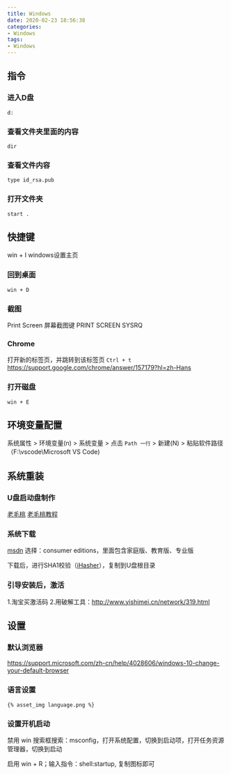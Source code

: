 ```yaml
---
title: Windows
date: 2020-02-23 18:56:38
categories:
- Windows
tags:
- Windows
---
```


## 指令
### 进入D盘
```
d:
```

### 查看文件夹里面的内容
``` 
dir
```

### 查看文件内容
```
type id_rsa.pub
```

### 打开文件夹
```
start .
```

## 快捷键
<span class="custom_red">win + I</span> windows设置主页

### 回到桌面
`win + D`

### 截图
Print Screen 屏幕截图键
PRINT SCREEN SYSRQ

### Chrome
打开新的标签页，并跳转到该标签页
`Ctrl + t`
https://support.google.com/chrome/answer/157179?hl=zh-Hans

### 打开磁盘
`win + E`

## 环境变量配置
系统属性 > 环境变量(n) > 系统变量 > 点击 `Path 一行` > 新建(N) > 粘贴软件路径 （F:\vscode\Microsoft VS Code)

## 系统重装
### U盘启动盘制作
[老毛桃](https://www.laomaotao.net/)
[老毛桃教程](https://www.laomaotao.net/doc/udiskwinpe.html)

### 系统下载
[msdn](https://msdn.itellyou.cn/)
选择：consumer editions，里面包含家庭版、教育版、专业版

下载后，进行SHA1校验（[iHasher](https://share.weiyun.com/5gtDK6E)），复制到U盘根目录


### 引导安装后，激活
1.淘宝买激活码
2.用破解工具：http://www.yishimei.cn/network/319.html



## 设置
### 默认浏览器
https://support.microsoft.com/zh-cn/help/4028606/windows-10-change-your-default-browser

### 语言设置
`{% asset_img language.png %}`

### 设置开机启动
禁用
win 搜索框搜索：msconfig，打开系统配置，切换到启动项，打开任务资源管理器，切换到启动

启用
win + R；输入指令：shell:startup, 复制图标即可
